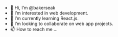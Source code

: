 - 👋 Hi, I’m @bakerseak
- 👀 I’m interested in web development.
- 🌱 I’m currently learning React.js.
- 💞️ I’m looking to collaborate on web app projects.
- 📫 How to reach me ...

<!---
bakerseak/bakerseak is a ✨ special ✨ repository because its `README.md` (this file) appears on your GitHub profile.
You can click the Preview link to take a look at your changes.
--->
